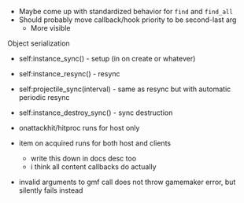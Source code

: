 - Maybe come up with standardized behavior for `find` and `find_all`
- Should probably move callback/hook priority to be second-last arg
    - More visible

Object serialization
- self:instance_sync() - setup (in on create or whatever)
- self:instance_resync() - resync
- self:projectile_sync(interval) - same as resync but with automatic periodic resync
- self:instance_destroy_sync() - sync destruction

- onattackhit/hitproc runs for host only

- item on acquired runs for both host and clients
    - write this down in docs desc too
    - i think all content callbacks do actually

- invalid arguments to gmf call does not throw gamemaker error, but silently fails instead